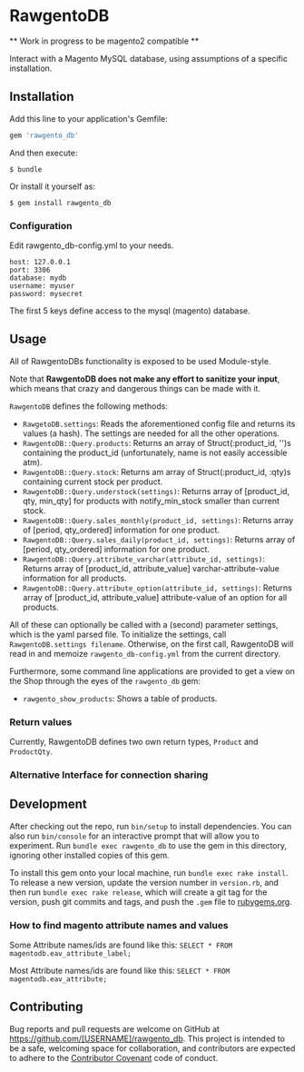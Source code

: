 # RawgentoDB

** Work in progress to be magento2 compatible **

Interact with a Magento MySQL database, using assumptions of a specific installation.

## Installation

Add this line to your application's Gemfile:

```ruby
gem 'rawgento_db'
```

And then execute:

    $ bundle

Or install it yourself as:

    $ gem install rawgento_db


### Configuration

Edit rawgento_db-config.yml to your needs.

    host: 127.0.0.1
    port: 3306
    database: mydb
    username: myuser
    password: mysecret

The first 5 keys define access to the mysql (magento) database.

## Usage

All of RawgentoDBs functionality is exposed to be used Module-style.

Note that **RawgentoDB does not make any effort to sanitize your input**, which means that crazy and dangerous things can be made with it.

`RawgentoDB` defines the following methods:

  - `RawgetoDB.settings`: Reads the aforementioned config file and returns its values (a hash). The settings are needed for all the other operations.
  - `RawgentoDB::Query.products`: Returns an array of Struct(:product_id, '')s containing the product_id (unfortunately, name is not easily accessible atm).
  - `RawgentoDB::Query.stock`: Returns am array of Struct(:product_id, :qty)s containing current stock per product.
  - `RawgentoDB::Query.understock(settings)`: Returns array of [product_id, qty, min_qty] for products with notify_min_stock smaller than current stock.
  - `RawgentoDB::Query.sales_monthly(product_id, settings)`: Returns array of [period, qty_ordered] information for one product.
  - `RawgentoDB::Query.sales_daily(product_id, settings)`: Returns array of [period, qty_ordered] information for one product.
  - `RawgentoDB::Query.attribute_varchar(attribute_id, settings)`: Returns array of [product_id, attribute_value] varchar-attribute-value information for all products.
  - `RawgentoDB::Query.attribute_option(attribute_id, settings)`: Returns array of [product_id, attribute_value] attribute-value of an option for all products.

All of these can optionally be called with a (second) parameter settings, which is the yaml parsed file.  To initialize the settings, call `RawgentoDB.settings filename`. Otherwise, on the first call, RawgentoDB will read in and memoize `rawgento_db-config.yml` from the current directory.


Furthermore, some command line applications are provided to get a view on the Shop through the eyes of the `rawgento_db` gem:

  - `rawgento_show_products`: Shows a table of products.

### Return values

Currently, RawgentoDB defines two own return types, `Product` and `ProdoctQty`.

### Alternative Interface for connection sharing

## Development

After checking out the repo, run `bin/setup` to install dependencies. You can also run `bin/console` for an interactive prompt that will allow you to experiment. Run `bundle exec rawgento_db` to use the gem in this directory, ignoring other installed copies of this gem.

To install this gem onto your local machine, run `bundle exec rake install`. To release a new version, update the version number in `version.rb`, and then run `bundle exec rake release`, which will create a git tag for the version, push git commits and tags, and push the `.gem` file to [rubygems.org](https://rubygems.org).

### How to find magento attribute names and values

Some Attribute names/ids are found like this: `SELECT * FROM magentodb.eav_attribute_label;`

Most Attribute names/ids are found like this: `SELECT * FROM magentodb.eav_attribute;`

## Contributing

Bug reports and pull requests are welcome on GitHub at https://github.com/[USERNAME]/rawgento_db. This project is intended to be a safe, welcoming space for collaboration, and contributors are expected to adhere to the [Contributor Covenant](http://contributor-covenant.org) code of conduct.

